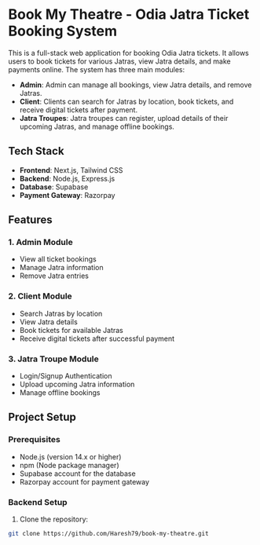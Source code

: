 # Book My Theatre - Odia Jatra Ticket Booking System

This is a full-stack web application for booking Odia Jatra tickets. It allows users to book tickets for various Jatras, view Jatra details, and make payments online. The system has three main modules:

- **Admin**: Admin can manage all bookings, view Jatra details, and remove Jatras.
- **Client**: Clients can search for Jatras by location, book tickets, and receive digital tickets after payment.
- **Jatra Troupes**: Jatra troupes can register, upload details of their upcoming Jatras, and manage offline bookings.

## Tech Stack

- **Frontend**: Next.js, Tailwind CSS
- **Backend**: Node.js, Express.js
- **Database**: Supabase
- **Payment Gateway**: Razorpay

## Features

### 1. Admin Module
- View all ticket bookings
- Manage Jatra information
- Remove Jatra entries

### 2. Client Module
- Search Jatras by location
- View Jatra details
- Book tickets for available Jatras
- Receive digital tickets after successful payment

### 3. Jatra Troupe Module
- Login/Signup Authentication
- Upload upcoming Jatra information
- Manage offline bookings

## Project Setup

### Prerequisites
- Node.js (version 14.x or higher)
- npm (Node package manager)
- Supabase account for the database
- Razorpay account for payment gateway

### Backend Setup

1. Clone the repository:

```bash
git clone https://github.com/Haresh79/book-my-theatre.git
